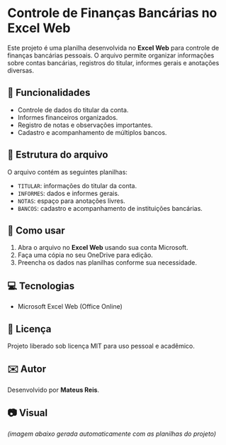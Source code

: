 # Controle de Finanças Bancárias no Excel Web

Este projeto é uma planilha desenvolvida no **Excel Web** para controle de finanças bancárias pessoais. O arquivo permite organizar informações sobre contas bancárias, registros do titular, informes gerais e anotações diversas.

## 📌 Funcionalidades

* Controle de dados do titular da conta.
* Informes financeiros organizados.
* Registro de notas e observações importantes.
* Cadastro e acompanhamento de múltiplos bancos.

## 📝 Estrutura do arquivo

O arquivo contém as seguintes planilhas:

* `TITULAR`: informações do titular da conta.
* `INFORMES`: dados e informes gerais.
* `NOTAS`: espaço para anotações livres.
* `BANCOS`: cadastro e acompanhamento de instituições bancárias.

## 🚀 Como usar

1. Abra o arquivo no **Excel Web** usando sua conta Microsoft.
2. Faça uma cópia no seu OneDrive para edição.
3. Preencha os dados nas planilhas conforme sua necessidade.

## 💻 Tecnologias

* Microsoft Excel Web (Office Online)

## 📄 Licença

Projeto liberado sob licença MIT para uso pessoal e acadêmico.

## ✉️ Autor

Desenvolvido por **Mateus Reis**.

## 📷 Visual

*(imagem abaixo gerada automaticamente com as planilhas do projeto)*
